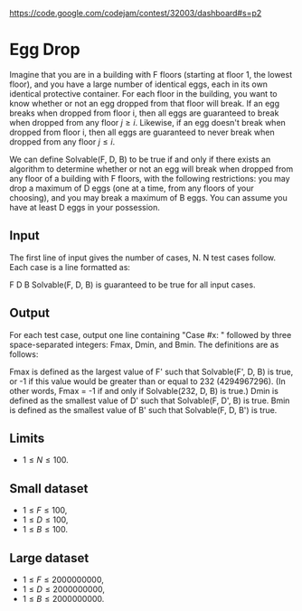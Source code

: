https://code.google.com/codejam/contest/32003/dashboard#s=p2

# Egg Drop

Imagine that you are in a building with F floors (starting at floor 1, the
lowest floor), and you have a large number of identical eggs, each in its own
identical protective container. For each floor in the building, you want to
know whether or not an egg dropped from that floor will break. If an egg breaks
when dropped from floor i, then all eggs are guaranteed to break when dropped
from any floor $j \geq i$. Likewise, if an egg doesn't break when dropped from floor
i, then all eggs are guaranteed to never break when dropped from any floor $j \leq
i$.

We can define Solvable(F, D, B) to be true if and only if there exists an
algorithm to determine whether or not an egg will break when dropped from any
floor of a building with F floors, with the following restrictions: you may
drop a maximum of D eggs (one at a time, from any floors of your choosing), and
you may break a maximum of B eggs. You can assume you have at least D eggs in
your possession.

## Input

The first line of input gives the number of cases, N. N test cases follow. Each
case is a line formatted as:

F D B
Solvable(F, D, B) is guaranteed to be true for all input cases.

## Output

For each test case, output one line containing "Case #x: " followed by three
space-separated integers: Fmax, Dmin, and Bmin. The definitions are as follows:

Fmax is defined as the largest value of F' such that Solvable(F', D, B) is
true, or -1 if this value would be greater than or equal to 232 (4294967296).
(In other words, Fmax = -1 if and only if Solvable(232, D, B) is true.) Dmin is
defined as the smallest value of D' such that Solvable(F, D', B) is true.  Bmin
is defined as the smallest value of B' such that Solvable(F, D, B') is true.

## Limits

- $1 \leq N \leq 100$.

## Small dataset

- $1 \leq F \leq 100$,
- $1 \leq D \leq 100$,
- $1 \leq B \leq 100$.

## Large dataset

- $1 \leq F \leq 2000000000$,
- $1 \leq D \leq 2000000000$,
- $1 \leq B \leq 2000000000$.
